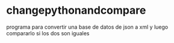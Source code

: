 # changepythonandcompare
programa para  convertir  una base de datos  de json a  xml y luego compararlo si  los  dos  son iguales
